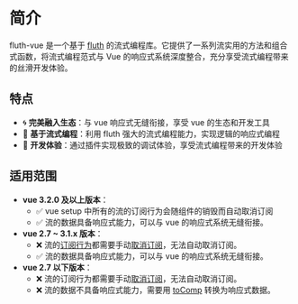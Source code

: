 # 简介

fluth-vue 是一个基于 [fluth](https://fluthjs.github.io/fluth-doc/index.html) 的流式编程库。它提供了一系列流实用的方法和组合式函数，将流式编程范式与 Vue 的响应式系统深度整合，充分享受流式编程带来的丝滑开发体验。

## 特点

- 🌀 **完美融入生态**：与 vue 响应式无缝衔接，享受 vue 的生态和开发工具
- 🌊 **基于流式编程**：利用 fluth 强大的流式编程能力，实现逻辑的响应式编程
- 🤖 **开发体验**：通过插件实现极致的调试体验，享受流式编程带来的开发体验

## 适用范围

- **vue 3.2.0 及以上版本**：
  - ✅ vue setup 中所有的流的订阅行为会随组件的销毁而自动取消订阅
  - ✅ 流的数据具备响应式能力，可以与 vue 的响应式系统无缝衔接。
- **vue 2.7 ~ 3.1.x 版本**：
  - ❌ 流的[订阅行为](https://fluthjs.github.io/fluth-doc/cn/guide/base.html#%E8%AE%A2%E9%98%85%E8%8A%82%E7%82%B9)都需要手动[取消订阅](https://fluthjs.github.io/fluth-doc/cn/guide/base.html#取消订阅)，无法自动取消订阅。
  - ✅ 流的数据具备响应式能力，可以与 vue 的响应式系统无缝衔接。
- **vue 2.7 以下版本**：
  - ❌ 流的订阅行为都需要手动[取消订阅](https://fluthjs.github.io/fluth-doc/cn/guide/base.html#取消订阅)，无法自动取消订阅。
  - ❌ 流的数据不具备响应式能力，需要用 [toComp](https://fluthjs.github.io/fluth-vue/cn/useFluth/toComp.html) 转换为响应式数据。
